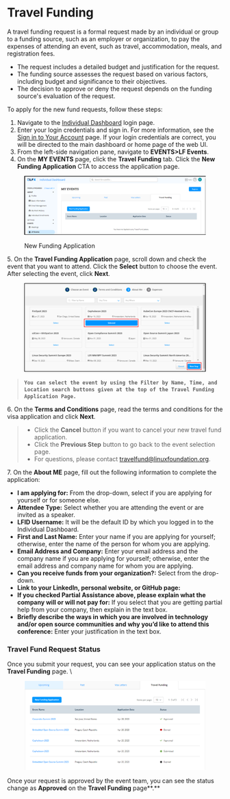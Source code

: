 # Travel Funding

A travel funding request is a formal request made by an individual or group to a funding source, such as an employer or organization, to pay the expenses of attending an event, such as travel, accommodation, meals, and registration fees.

* The request includes a detailed budget and justification for the request.
* The funding source assesses the request based on various factors, including budget and significance to their objectives.
* The decision to approve or deny the request depends on the funding source's evaluation of the request.

To apply for the new fund requests, follow these steps:

1. Navigate to the [Individual Dashboard](https://openprofile.dev/) login page.
2. Enter your login credentials and sign in. For more information, see the [Sign in to Your Account](https://docs.linuxfoundation.org/lfx/sso/sign-in) page. If your login credentials are correct, you will be directed to the main dashboard or home page of the web UI.
3. From the left-side navigation pane, navigate to **EVENTS>LF Events**.
4. On the **MY EVENTS** page, click the **Travel Funding** tab. Click the **New Funding Application** CTA to access the application page.

<figure><img src="../../../.gitbook/assets/image-2023-4-25_0-34-18.png" alt=""><figcaption><p>New Funding Application</p></figcaption></figure>

&#x20; 5\. On the **Travel Funding Application** page, scroll down and check the event that you want to attend. Click the **Select** button to choose the event. After selecting the event, click **Next**.

<figure><img src="../../../.gitbook/assets/image-2023-4-25_0-35-19.png" alt=""><figcaption></figcaption></figure>

> <pre><code><strong>You can select the event by using the Filter by Name, Time, and Location search buttons given at the top of the Travel Funding Application Page.
> </strong></code></pre>

6\. On the **Terms and Conditions** page, read the terms and conditions for the visa application and click **Next**.

> * Click the **Cancel** button if you want to cancel your new travel fund application.
> * Click the **Previous Step** button to go back to the event selection page.
> * For questions, please contact [travelfund@linuxfoundation.org](mailto:travelfund@linuxfoundation.org).

7\. On the **About ME** page, fill out the following information to complete the application:

* **I am applying for:** From the drop-down, select if you are applying for yourself or for someone else.
* **Attendee Type:** Select whether you are attending the event or are invited as a speaker.
* **LFID Username:** It will be the default ID by which you logged in to the Individual Dashboard.
* **First and Last Name:** Enter your name if you are applying for yourself; otherwise, enter the name of the person for whom you are applying.
* **Email Address and Company:** Enter your email address and the company name if you are applying for yourself; otherwise, enter the email address and company name for whom you are applying.
* **Can you receive funds from your organization?:** Select from the drop-down.
* **Link to your LinkedIn, personal website, or GitHub page:**
* **If you checked Partial Assistance above, please explain what the company will or will not pay for:** If you select that you are getting partial help from your company, then explain in the text box.
* **Briefly describe the ways in which you are involved in technology and/or open source communities and why you’d like to attend this conference:** Enter your justification in the text box.

### Travel Fund Request Status <a href="#applyfortravelfunds-endusers-travelfundrequeststatus" id="applyfortravelfunds-endusers-travelfundrequeststatus"></a>

Once you submit your request, you can see your application status on the **Travel Funding** page. \


<figure><img src="../../../.gitbook/assets/image-2023-4-28_21-53-15.png" alt=""><figcaption></figcaption></figure>

Once your request is approved by the event team, you can see the status change as **Approved** on the **Travel Funding** page**.**

